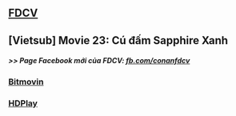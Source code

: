 ## [FDCV](https://admin1509.github.io/fdcvteam.blogspot.com/)
## [Vietsub] Movie 23: Cú đấm Sapphire Xanh

##### >> Page Facebook mới của FDCV: [fb.com/conanfdcv](https://fb.com/conanfdcv)
### [Bitmovin](https://bitmovin.com/demos/stream-test?format=hls&manifest=https://raw.githubusercontent.com/admin1509/admin1509/main/fdcv.xyz/watch-mv/88/index.m3u8)
### [HDPlay](https://hdplay.se/?HLSP2P=https://raw.githubusercontent.com/admin1509/admin1509/main/fdcv.xyz/watch-mv/88/index.m3u8)
